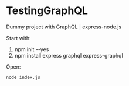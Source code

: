 # TestingGraphQL
Dummy project with  GraphQL | express-node.js 


Start with:

  1. npm init --yes
  2. npm install express graphql express-graphql
  
  Open:
  
    node index.js
